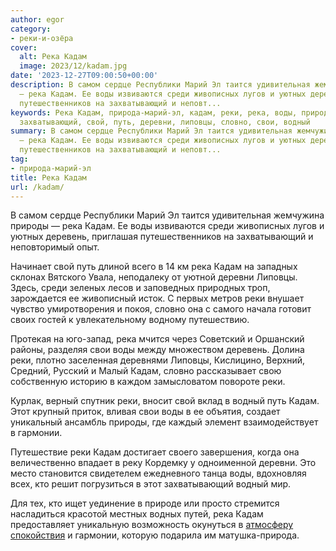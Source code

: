 ```yaml
---
author: egor
category:
- реки-и-озёра
cover:
  alt: Река Кадам
  image: 2023/12/kadam.jpg
date: '2023-12-27T09:00:50+00:00'
description: В самом сердце Республики Марий Эл таится удивительная жемчужина природы
  — река Кадам. Ее воды извиваются среди живописных лугов и уютных деревень, приглашая
  путешественников на захватывающий и неповт...
keywords: Река Кадам, природа-марий-эл, кадам, реки, река, воды, природы, среди, деревень,
  захватывающий, свой, путь, деревни, липовцы, словно, свои, водный
summary: В самом сердце Республики Марий Эл таится удивительная жемчужина природы
  — река Кадам. Ее воды извиваются среди живописных лугов и уютных деревень, приглашая
  путешественников на захватывающий и неповт...
tag:
- природа-марий-эл
title: Река Кадам
url: /kadam/
---
```


В самом сердце Республики Марий Эл таится удивительная жемчужина природы — река Кадам. Ее воды извиваются среди живописных лугов и уютных деревень, приглашая путешественников на захватывающий и неповторимый опыт.

Начинает свой путь длиной всего в 14 км река Кадам на западных склонах Вятского Увала, неподалеку от уютной деревни Липовцы. Здесь, среди зеленых лесов и заповедных природных троп, зарождается ее живописный исток. С первых метров реки внушает чувство умиротворения и покоя, словно она с самого начала готовит своих гостей к увлекательному водному путешествию.

Протекая на юго-запад, река мчится через Советский и Оршанский районы, разделяя свои воды между множеством деревень. Долина реки, плотно заселенная деревнями Липовцы, Кислицино, Верхний, Средний, Русский и Малый Кадам, словно рассказывает свою собственную историю в каждом замысловатом повороте реки.

Курлак, верный спутник реки, вносит свой вклад в водный путь Кадам. Этот крупный приток, вливая свои воды в ее объятия, создает уникальный ансамбль природы, где каждый элемент взаимодействует в гармонии.

Путешествие реки Кадам достигает своего завершения, когда она величественно впадает в реку Кордемку у одноименной деревни. Это место становится свидетелем ежедневного танца воды, вдохновляя всех, кто решит погрузиться в этот захватывающий водный мир.

Для тех, кто ищет уединение в природе или просто стремится насладиться красотой местных водных путей, река Кадам предоставляет уникальную возможность окунуться в [атмосферу спокойствия](/festival-opernogo-iskusstva-v-joshkar-ole/) и гармонии, которую подарила им матушка-природа.